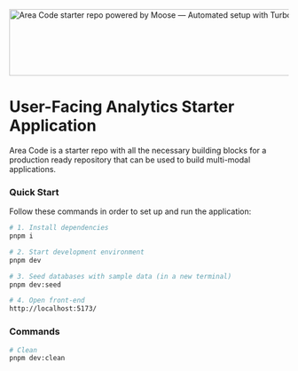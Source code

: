 <img width="1074" height="120" alt="Area Code starter repo powered by Moose — Automated setup with Turborepo" src="https://github.com/user-attachments/assets/a860328a-cb75-41a2-ade4-b9a0624918e0" />

# User-Facing Analytics Starter Application

Area Code is a starter repo with all the necessary building blocks for a production ready repository that can be used to build multi-modal applications.

### Quick Start

Follow these commands in order to set up and run the application:

```bash
# 1. Install dependencies
pnpm i

# 2. Start development environment
pnpm dev

# 3. Seed databases with sample data (in a new terminal)
pnpm dev:seed

# 4. Open front-end
http://localhost:5173/
```

### Commands

```bash
# Clean
pnpm dev:clean
```
